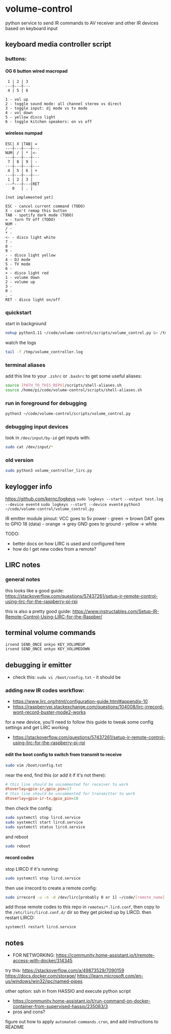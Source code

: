 # volume-control

python service to send IR commands to AV receiver and other IR devices based on keyboard input

## keyboard media controller script

### buttons:

#### OG 6 button wired macropad

```
 1 | 2 | 3
---┼---┼---
 4 | 5 | 6

1 - vol up
2 - toggle sound mode: all channel stereo vs direct
3 - toggle input: dj mode vs tv mode
4 - vol down
5 - yellow disco light
6 - toggle kitchen speakers: on vs off
```

#### wireless numpad

```
ESC| X |TAB| =
---┼---┼---┼---
NUM| / | * |<-
---┼---┼---┼---
 7 | 8 | 9 | -
---┼---┼---┼---
 4 | 5 | 6 | +
---┼---┼---┼---
 1 | 2 | 3 |
---┴---┼---┤RET
   0   | . |

[not implemented yet]

ESC - cancel current command (TODO)
X - can't remap this button
TAB - spotify dark mode (TODO)
= - turn TV off (TODO)
NUM -
/ -
* -
<- - disco light white
7 -
8 -
9 -
- - disco light yellow
4 - DJ mode
5 - TV mode
6 -
+ - disco light red
1 - volume down
2 - volume up
3 -
0 -
. -
RET - disco light on/off
```

### quickstart

start in background

```bash
nohup python3.11 ~/code/volume-control/scripts/volume_control.py &> /tmp/nohup.out & disown
```

watch the logs

```bash
tail -f /tmp/volume_controller.log
```

### terminal aliases

add this line to your `.zshrc` or `.bashrc` to get some useful aliases:

```bash
source [PATH_TO_THIS_REPO]/scripts/shell-aliases.sh
source /home/pi/code/volume-control/scripts/shell-aliases.sh
```

### run in foreground for debugging

```bash
python3 ~/code/volume-control/scripts/volume_control.py
```

### debugging input devices

look in `/dev/input/by-id`
get inputs with:

```bash
sudo cat /dev/input/*
```

### old version

```bash
sudo python3 volume_controller_lirc.py
```

## keylogger info

https://github.com/kernc/logkeys
`sudo logkeys --start --output test.log --device event4`
`sudo logkeys --start --device event4`
`python3 ~/code/volume-control/volume_control.py`

IR emitter module pinout:
VCC goes to 5v power - green -> brown
DAT goes to GPIO 18 (data) - orange -> grey
GND goes to ground - yellow -> white

TODO:

- better docs on how LIRC is used and configured here
- how do I get new codes from a remote?

## LIRC notes

### general notes

this looks like a good guide:
https://stackoverflow.com/questions/57437261/setup-ir-remote-control-using-lirc-for-the-raspberry-pi-rpi

this is also a pretty good guide:
https://www.instructables.com/Setup-IR-Remote-Control-Using-LIRC-for-the-Raspber/

## terminal volume commands

```bash
irsend SEND_ONCE onkyo KEY_VOLUMEUP
irsend SEND_ONCE onkyo KEY_VOLUMEDOWN
```

## debugging ir emitter

- check this: `sudo vi /boot/config.txt` - it should be

### adding new IR codes workflow:

- https://www.lirc.org/html/configuration-guide.html#appendix-10
- https://raspberrypi.stackexchange.com/questions/104008/lirc-irrecord-wont-record-buster-mode2-works

for a new device, you'll need to follow this guide to tweak some config settings and get LIRC working

- https://stackoverflow.com/questions/57437261/setup-ir-remote-control-using-lirc-for-the-raspberry-pi-rpi

#### edit the boot config to switch from transmit to receive

```bash
sudo vim /boot/config.txt
```

near the end, find this (or add it if it's not there):

```conf
# this line should be uncommented for receiver to work
dtoverlay=gpio-ir,gpio_pin=17
# this line should be uncommented for transmitter to work
dtoverlay=gpio-ir-tx,gpio_pin=18
```

then check the config:

```bash
sudo systemctl stop lircd.service
sudo systemctl start lircd.service
sudo systemctl status lircd.service
```

and reboot

```bash
sudo reboot
```

#### record codes

stop LIRCD if it's running:

```bash
sudo systemctl stop lircd.service
```

then use irrecord to create a remote config:

```bash
sudo irrecord -u -n -d /dev/lirc[probably 0 or 1] ~/code/[remote_name].lircd.conf
```

add those remote codes to this repo in `remotes/*.lird.conf`, then copy to the
`/etc/lirc/lircd.conf.d/` dir so they get picked up by LIRCD. then restart LIRCD:

```bash
systemctl restart lircd.service
```

## notes

<!-- TODO: -->

- FOR NETWORKING: https://community.home-assistant.io/t/remote-access-with-docker/314345

try this:
https://stackoverflow.com/a/49873529/7090159
https://docs.docker.com/storage/
https://learn.microsoft.com/en-us/windows/win32/ipc/named-pipes

other option: ssh in from HASSIO and execute python script

- https://community.home-assistant.io/t/run-command-on-docker-container-from-supervised-hassio/235083/3
- pros and cons?

figure out how to apply `automated-commands.cron`, and add instructions to README
